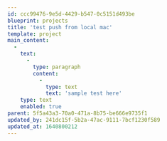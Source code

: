 ```yaml
---
id: ccc99476-9e5d-4429-b547-0c5151d493be
blueprint: projects
title: 'test push from local mac'
template: project
main_content:
  -
    text:
      -
        type: paragraph
        content:
          -
            type: text
            text: 'sample test here'
    type: text
    enabled: true
parent: 5f5a43a3-70a0-471a-8b75-be666e9735f1
updated_by: 241dc15f-5b2a-47ac-9111-7bcf1230f589
updated_at: 1640800212
---
```

